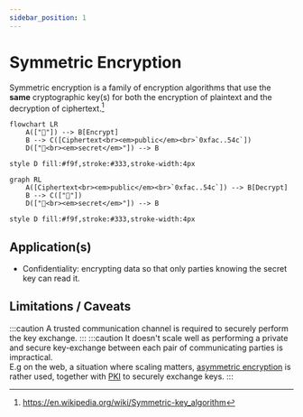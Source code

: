 ```yaml
---
sidebar_position: 1
---
```


# Symmetric Encryption

Symmetric encryption is a family of encryption algorithms that use the **same** cryptographic key(s) for both the encryption of plaintext and the decryption of ciphertext.[^1]

```mermaid
flowchart LR
    A(["📄"]) --> B[Encrypt]
    B --> C([Ciphertext<br><em>public</em><br>`0xfac..54c`])
    D(["🔑<br><em>secret</em>"]) --> B

style D fill:#f9f,stroke:#333,stroke-width:4px
```

```mermaid
graph RL
    A([Ciphertext<br><em>public</em><br>`0xfac..54c`]) --> B[Decrypt]
    B --> C(["📄"])
    D(["🔑<br><em>secret</em>"]) --> B
    
style D fill:#f9f,stroke:#333,stroke-width:4px
```

[^1]: https://en.wikipedia.org/wiki/Symmetric-key_algorithm

## Application(s)

- Confidentiality: encrypting data so that only parties knowing the secret key can read it.

## Limitations / Caveats

:::caution
A trusted communication channel is required to securely perform the key exchange.
:::
:::caution
It doesn't scale well as performing a private and secure key-exchange between each pair of communicating parties is impractical.\
E.g on the web, a situation where scaling matters, [asymmetric encryption](../asymmetric-encryption/intro) is rather used, together with [PKI](#TODO) to securely exchange keys.
:::
